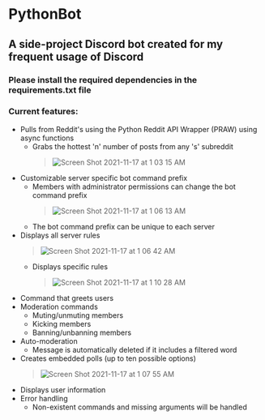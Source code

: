 # PythonBot

## A side-project Discord bot created for my frequent usage of Discord

### Please install the required dependencies in the requirements.txt file

### Current features:
- Pulls from Reddit's using the Python Reddit API Wrapper (PRAW) using async functions
  - Grabs the hottest 'n' number of posts from any 's' subreddit
    > ![Screen Shot 2021-11-17 at 1 03 15 AM](https://user-images.githubusercontent.com/83325543/142169963-4a5ae4bf-8ceb-492d-9096-58f3b99403d7.png)
- Customizable server specific bot command prefix
  - Members with administrator permissions can change the bot command prefix
    > ![Screen Shot 2021-11-17 at 1 06 13 AM](https://user-images.githubusercontent.com/83325543/142170604-1657b5f7-852d-4eda-a1e3-371881b3b377.png)
  - The bot command prefix can be unique to each server
- Displays all server rules
    > ![Screen Shot 2021-11-17 at 1 06 42 AM](https://user-images.githubusercontent.com/83325543/142170810-3b8c095e-b5d9-4c33-930a-205baf49288b.png)
  - Displays specific rules
    > ![Screen Shot 2021-11-17 at 1 10 28 AM](https://user-images.githubusercontent.com/83325543/142171026-f3519337-74b8-479b-bf67-ea513c55423f.png)
- Command that greets users
- Moderation commands
  - Muting/unmuting members
  - Kicking members
  - Banning/unbanning members
- Auto-moderation
  - Message is automatically deleted if it includes a filtered word
- Creates embedded polls (up to ten possible options)
    > ![Screen Shot 2021-11-17 at 1 07 55 AM](https://user-images.githubusercontent.com/83325543/142171254-e9412ed8-9487-49eb-8de9-e97887fd269c.png)
- Displays user information
- Error handling
  - Non-existent commands and missing arguments will be handled
